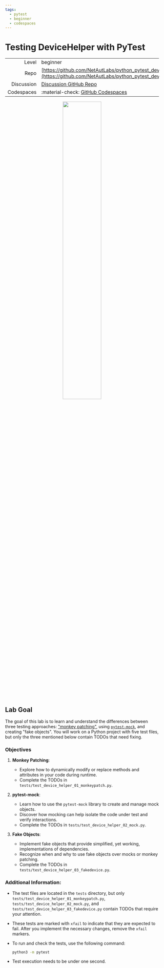 ```yaml
---
tags:
  - pytest
  - beginner
  - codespaces
---
```


# Testing DeviceHelper with PyTest


|             |                                                                                                                       |
| ----------: | :---------------------------------------------------------------------------------------------------------------------|
| Level       | beginner                                                                                                              |
| Repo        | [https://github.com/NetAutLabs/python_pytest_device_helper](https://github.com/NetAutLabs/python_pytest_device_helper)|
| Discussion  | [Discussion GitHub Repo](https://github.com/NetAutLabs/python_pytest_device_helper/discussions)                       |
| Codespaces  | :material-check: [GitHub Codespaces](https://codespaces.new/NetAutLabs/python_pytest_device_helper)                   |

<div align=center>
<a href="https://codespaces.new/NetAutLabs/python_pytest_device_helper?quickstart=1">
<img src="https://gitlab.com/rdodin/pics/-/wikis/uploads/d78a6f9f6869b3ac3c286928dd52fa08/run_in_codespaces-v1.svg?sanitize=true" style="width:50%"/>
</a>
</div>

## Lab Goal

The goal of this lab is to learn and understand the differences between three testing approaches: ["monkey patching"](https://docs.pytest.org/en/stable/how-to/monkeypatch.html), using [`pytest-mock`](https://pytest-mock.readthedocs.io/en/stable/), and creating "fake objects". You will work on a Python project with five test files, but only the three mentioned below contain TODOs that need fixing.

### Objectives

1. **Monkey Patching**:
   
      - Explore how to dynamically modify or replace methods and attributes in your code during runtime.
      - Complete the TODOs in `tests/test_device_helper_01_monkeypatch.py`.

2. **pytest-mock**:
   
      - Learn how to use the `pytest-mock` library to create and manage mock objects.
      - Discover how mocking can help isolate the code under test and verify interactions.
      - Complete the TODOs in `tests/test_device_helper_02_mock.py`.

3. **Fake Objects**:
   
      - Implement fake objects that provide simplified, yet working, implementations of dependencies.
      - Recognize when and why to use fake objects over mocks or monkey patching.
      - Complete the TODOs in `tests/test_device_helper_03_fakedevice.py`.

### Additional Information:

- The test files are located in the `tests` directory, but only `tests/test_device_helper_01_monkeypatch.py`, `tests/test_device_helper_02_mock.py`, and `tests/test_device_helper_03_fakedevice.py` contain TODOs that require your attention.
- These tests are marked with `xfail` to indicate that they are expected to fail. After you implement the necessary changes, remove the `xfail` markers.
- To run and check the tests, use the following command:
    ```sh
    python3 -m pytest
    ```

- Test execution needs to be under one second.
